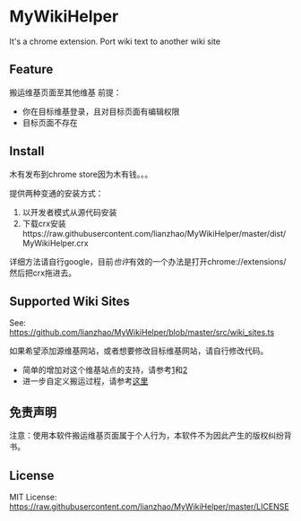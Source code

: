 # MyWikiHelper
It's a chrome extension.
Port wiki text to another wiki site

## Feature
搬运维基页面至其他维基
前提：
* 你在目标维基登录，且对目标页面有编辑权限
* 目标页面不存在

## Install
木有发布到chrome store因为木有钱。。。

提供两种变通的安装方式：
1. 以开发者模式从源代码安装
2. 下载crx安装https://raw.githubusercontent.com/lianzhao/MyWikiHelper/master/dist/MyWikiHelper.crx

详细方法请自行google，目前*也许*有效的一个办法是打开chrome://extensions/ 然后把crx拖进去。

## Supported Wiki Sites
See: https://github.com/lianzhao/MyWikiHelper/blob/master/src/wiki_sites.ts

如果希望添加源维基网站，或者想要修改目标维基网站，请自行修改代码。
* 简单的增加对这个维基站点的支持，请参考[1](https://github.com/lianzhao/MyWikiHelper/commit/8726fba1db04074e8e8c7a9c316a0184a153bda8)和[2](https://github.com/lianzhao/MyWikiHelper/commit/759f38f4e679ed3dafb09ac175f5df0953e3eda7)
* 进一步自定义搬运过程，请参考[这里](https://github.com/lianzhao/MyWikiHelper/commit/0aa08fd6842f3219e8b0e7f71a1d04d6856e5549)

## 免责声明
注意：使用本软件搬运维基页面属于个人行为，本软件不为因此产生的版权纠纷背书。

## License
MIT License: https://raw.githubusercontent.com/lianzhao/MyWikiHelper/master/LICENSE

